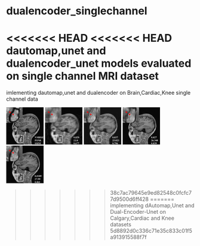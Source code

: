 # dualencoder_singlechannel
<<<<<<< HEAD
<<<<<<< HEAD
dautomap,unet and dualencoder_unet models evaluated on single channel MRI dataset
=======
imlementing dautomap,unet and dualencoder on Brain,Cardiac,Knee single channel data


<img src="images/fs4.png" width = 100>
<img src="images/us4.png" width = 100>
<img src="images/dauto4.png" width = 100>
<img src="images/unet4.png" width = 100>
<img src="images/dual4.png" width = 100>


>>>>>>> 38c7ac79645e9ed82548c0fcfc77d9500d6ff428
=======
implementing dAutomap,Unet and Dual-Encoder-Unet on Calgary,Cardiac and Knee datasets 
>>>>>>> 5d8892d0c336c71e35c833c01f5a913915588f7f
